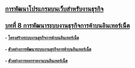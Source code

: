## [การพัฒนาโปรแกรมบนเว็บสำหรับงานธุรกิจ](../README.md)
## [บทที่ 8 การพัฒนาระบบงานธุรกิจการค้าบนอินเทอร์เน็ต](README.md)
#### - [โครงสร้างระบบงานธุรกิจการค้าบนอินเทอร์เน็ต](LEC0801.md)
#### - [ตัวอย่างการพัฒนาระบบงานธุรกิจการค้าบนอินเทอร์เน็ต](LEC0802.md)
#### - [ตัวอย่างการออกรายงานบนอินเทอร์เน็ต](LEC0803.md)